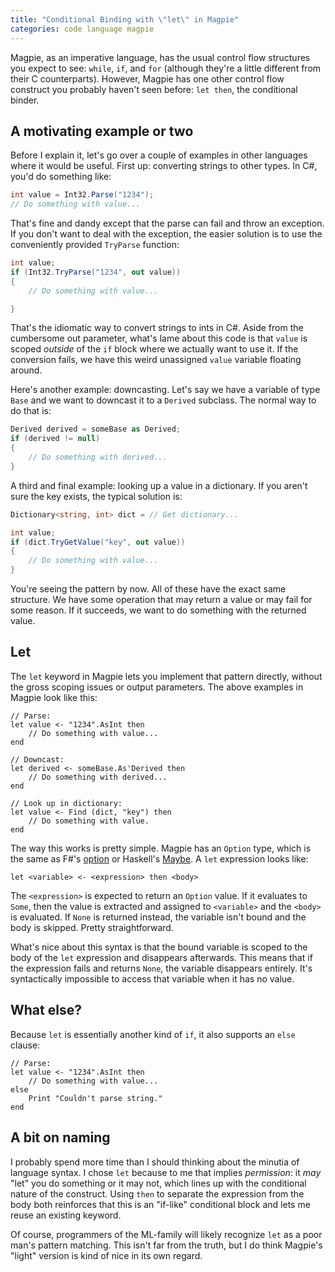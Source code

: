 ```yaml
---
title: "Conditional Binding with \"let\" in Magpie"
categories: code language magpie
---
```


Magpie, as an imperative language, has the usual control flow structures you
expect to see: `while`, `if`, and `for` (although they're a little different
from their C counterparts). However, Magpie has one other control flow construct
you probably haven't seen before: `let then`, the conditional binder.

## A motivating example or two

Before I explain it, let's go over a couple of examples in other languages where
it would be useful. First up: converting strings to other types. In C#, you'd do
something like:

```csharp
int value = Int32.Parse("1234");
// Do something with value...
```

That's fine and dandy except that the parse can fail and throw an exception.
If you don't want to deal with the exception, the easier solution is to use
the conveniently provided `TryParse` function:

```csharp
int value;
if (Int32.TryParse("1234", out value))
{
    // Do something with value...

}
```

That's the idiomatic way to convert strings to ints in C#. Aside from the
cumbersome out parameter, what's lame about this code is that `value` is scoped
*outside* of the `if` block where we actually want to use it. If the conversion
fails, we have this weird unassigned `value` variable floating around.

Here's another example: downcasting. Let's say we have a variable of type `Base`
and we want to downcast it to a `Derived` subclass. The normal way to do that
is:

```csharp
Derived derived = someBase as Derived;
if (derived != null)
{
    // Do something with derived...
}
```

A third and final example: looking up a value in a dictionary. If you aren't
sure the key exists, the typical solution is:

```csharp
Dictionary<string, int> dict = // Get dictionary...

int value;
if (dict.TryGetValue("key", out value))
{
    // Do something with value...
}
```

You're seeing the pattern by now. All of these have the exact same structure.
We have some operation that may return a value or may fail for some reason. If
it succeeds, we want to do something with the returned value.

## Let

The `let` keyword in Magpie lets you implement that pattern directly, without
the gross scoping issues or output parameters. The above examples in Magpie look
like this:

```magpie1
// Parse:
let value <- "1234".AsInt then
    // Do something with value...
end

// Downcast:
let derived <- someBase.As'Derived then
    // Do something with derived...
end

// Look up in dictionary:
let value <- Find (dict, "key") then
    // Do something with value.
end
```

The way this works is pretty simple. Magpie has an `Option` type, which is the
same as F#'s [option][] or Haskell's [Maybe][]. A `let` expression looks like:

[option]: http://msdn.microsoft.com/en-us/library/dd233245%28VS.100%29.aspx
[maybe]: http://en.wikibooks.org/wiki/Haskell/Hierarchical_libraries/Maybe

```magpie1
let <variable> <- <expression> then <body>
```

The `<expression>` is expected to return an `Option` value. If it evaluates to
`Some`, then the value is extracted and assigned to `<variable>` and the
`<body>` is evaluated. If `None` is returned instead, the variable isn't bound
and the body is skipped. Pretty straightforward.

What's nice about this syntax is that the bound variable is scoped to the body
of the `let` expression and disappears afterwards. This means that if the
expression fails and returns `None`, the variable disappears entirely. It's
syntactically impossible to access that variable when it has no value.

## What else?

Because `let` is essentially another kind of `if`, it also supports an `else`
clause:

```magpie1
// Parse:
let value <- "1234".AsInt then
    // Do something with value...
else
    Print "Couldn't parse string."
end
```

## A bit on naming

I probably spend more time than I should thinking about the minutia of language
syntax. I chose `let` because to me that implies *permission*: it *may* "let"
you do something or it may not, which lines up with the conditional nature of
the construct. Using `then` to separate the expression from the body both
reinforces that this is an "if-like" conditional block and lets me reuse an
existing keyword.

Of course, programmers of the ML-family will likely recognize `let` as a poor
man's pattern matching. This isn't far from the truth, but I do think Magpie's
"light" version is kind of nice in its own regard.
